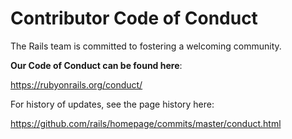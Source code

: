 # Contributor Code of Conduct

The Rails team is committed to fostering a welcoming community.

**Our Code of Conduct can be found here**:

https://rubyonrails.org/conduct/

For history of updates, see the page history here:

https://github.com/rails/homepage/commits/master/conduct.html

